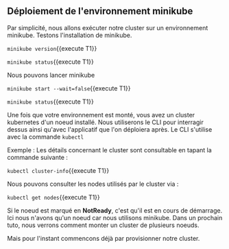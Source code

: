 ## Déploiement de l'environnement minikube

Par simplicité, nous allons exécuter notre cluster sur un environnement minikube. Testons l'installation de minikube.

`minikube version`{{execute T1}}

`minikube status`{{execute T1}}

Nous pouvons lancer minikube

`minikube start --wait=false`{{execute T1}}

`minikube status`{{execute T1}}

Une fois que votre environnement est monté, vous avez un cluster kubernetes d'un noeud installé. Nous utiliserons le CLI pour interragir dessus ainsi qu'avec l'applicatif que l'on déploiera après. Le CLI s'utilise avec la commande `kubectl`

Exemple : Les détails concernant le cluster sont consultable en tapant la commande suivante :

`kubectl cluster-info`{{execute T1}}

Nous pouvons consulter les nodes utilisés par le cluster via :

`kubectl get nodes`{{execute T1}}

Si le noeud est marqué en **NotReady**, c'est qu'il est en cours de démarrage.
Ici nous n'avons qu'un noeud car nous utilisons minikube. Dans un prochain tuto, nous verrons comment monter un cluster de plusieurs noeuds.

Mais pour l'instant commencons déjà par provisionner notre cluster.

